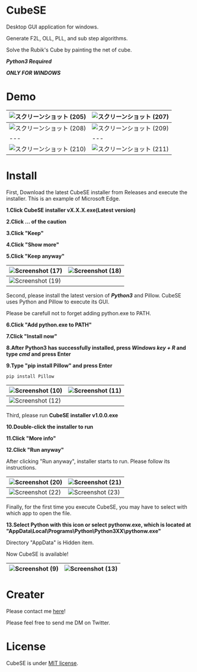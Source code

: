 # CubeSE
Desktop GUI application for windows.

Generate F2L, OLL, PLL, and sub step algorithms.

Solve the Rubik's Cube by painting the net of cube.

***Python3 Required***

***ONLY FOR WINDOWS***
# Demo
|![スクリーンショット (205)](https://user-images.githubusercontent.com/117336821/209169832-ed17b512-f7ab-41c2-88b6-89f797f0d893.png)|![スクリーンショット (207)](https://user-images.githubusercontent.com/117336821/209169842-ed491a2e-2a29-42cd-88bd-318133abe918.png)|
|---|---|
|![スクリーンショット (208)](https://user-images.githubusercontent.com/117336821/209169789-d0ab03b6-a2dd-414a-9d11-5e596af5231c.png)|![スクリーンショット (209)](https://user-images.githubusercontent.com/117336821/209169805-943154b8-e07b-4a01-b48e-8ff355ca8696.png)|
|---|---|
|![スクリーンショット (210)](https://user-images.githubusercontent.com/117336821/209169824-d5716d54-985b-452b-b8e6-c62661f04825.png)|![スクリーンショット (211)](https://user-images.githubusercontent.com/117336821/209169840-9b8d4b06-1773-483d-9e0c-6c122f7dc7d5.png)|


# Install
First, Download the latest CubeSE installer from Releases and execute the installer.
This is an example of Microsoft Edge.

**1.Click CubeSE installer vX.X.X.exe(Latest version)**

**2.Click ... of the caution**

**3.Click "Keep"**

**4.Click "Show more"**

**5.Click "Keep anyway"**

|![Screenshot (17)](https://user-images.githubusercontent.com/117336821/209366165-7ee91f31-0097-49c9-ab00-851916d49b08.png)|![Screenshot (18)](https://user-images.githubusercontent.com/117336821/209366168-a644cf41-7728-4ef6-89da-63d21419c35f.png)|
|---|---|
|![Screenshot (19)](https://user-images.githubusercontent.com/117336821/209366173-add43677-a0d4-4930-a2b5-2eda440a1d4f.png)||

Second, please install the latest version of ***Python3*** and Pillow.
CubeSE uses Python and Pillow to execute its GUI.

Please be carefull not to forget adding python.exe to PATH.

**6.Click "Add python.exe to PATH"**

**7.Click "Install now"**

**8.After Python3 has successfully installed, press *Windows key + R* and type *cmd* and press Enter**

**9.Type "pip install Pillow" and press Enter**

```
pip install Pillow
```

|![Screenshot (10)](https://user-images.githubusercontent.com/117336821/209359775-6745f34a-8e50-484c-83c0-481631345f8e.png)|![Screenshot (11)](https://user-images.githubusercontent.com/117336821/209359783-ff73843b-8c3c-499d-b948-ddb0b03285df.png)|
|---|---|
|![Screenshot (12)](https://user-images.githubusercontent.com/117336821/209359795-a16674f5-e093-4c5a-8a07-cef29d74f732.png)||

Third, please run **CubeSE installer v1.0.0.exe**


**10.Double-click the installer to run**

**11.Click "More info"**

**12.Click "Run anyway"**

After clicking "Run anyway", installer starts to run.
Please follow its instructions.

|![Screenshot (20)](https://user-images.githubusercontent.com/117336821/209371773-bd1357ca-76e6-4a69-892b-b2c454d481ee.png)|![Screenshot (21)](https://user-images.githubusercontent.com/117336821/209371777-2cb71226-0dfa-4a7d-b440-31272b91064f.png)|
|---|---|
|![Screenshot (22)](https://user-images.githubusercontent.com/117336821/209371780-fce2a316-d427-49ed-829d-1714377ea8dc.png)|![Screenshot (23)](https://user-images.githubusercontent.com/117336821/209371783-3f35874f-3cef-45e1-a68d-7ff7d7ad19b7.png)|

Finally, for the first time you execute CubeSE, you may have to select with which app to open the file.

**13.Select Python with this icon or select pythonw.exe, which is located at "AppData\Local\Programs\Python\Python3XX\pythonw.exe"**

Directory "AppData" is Hidden item.

Now CubeSE is available!

|![Screenshot (9)](https://user-images.githubusercontent.com/117336821/209359769-6bc482bb-4aca-4383-95d6-f159ead8d3be.png)|![Screenshot (13)](https://user-images.githubusercontent.com/117336821/209359803-560beb07-0a48-47c5-8179-965dd24283bb.png)|
|---|---|

# Creater
Please contact me [here](https://twitter.com/TRC_cpy)!

Please feel free to send me DM on Twitter.

# License
CubeSE is under [MIT license](https://en.wikipedia.org/wiki/MIT_License).
